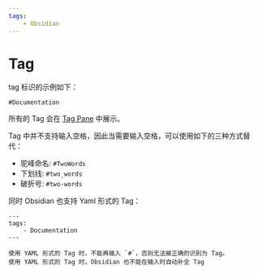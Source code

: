 ```yaml
---
tags: 
    - Obsidian
---
```


# Tag

tag 标识的示例如下：
```
#Documentation 
```

所有的 Tag 会在 [Tag Pane](Obsidian-Plugins.md#Tag%20Pane) 中展示。

Tag 中并不支持输入空格，因此当需要输入空格，可以使用如下的三种方式替代：
- 驼峰命名: `#TwoWords`
- 下划线: `#two_words`
- 破折号: `#two-words`


同时 Obsidian 也支持 Yaml  形式的 Tag：
```
---
tags:
    - Documentation
---
```

```ad-warning
使用 YAML 形式的 Tag 时，不能再输入 `#`，否则无法被正确的识别为 Tag。
使用 YAML 形式的 Tag 时，Obsidian 也不能在输入时自动补全 Tag
```